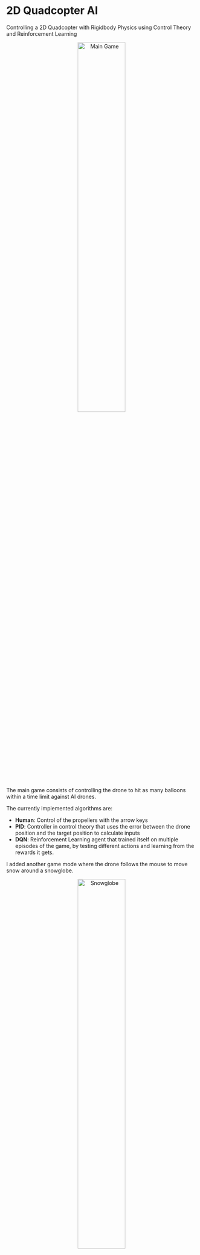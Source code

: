 # **2D Quadcopter AI**

Controlling a 2D Quadcopter with Rigidbody Physics using Control Theory and Reinforcement Learning

<p align="center">
  <img src="media/main_game.gif" alt="Main Game" width="50%"/>
</p>

The main game consists of controlling the drone to hit as many balloons within a time limit against AI drones.

The currently implemented algorithms are:

- **Human**: Control of the propellers with the arrow keys
- **PID**: Controller in control theory that uses the error between the drone position and the target position to calculate inputs
- **DQN**: Reinforcement Learning agent that trained itself on multiple episodes of the game, by testing different actions and learning from the rewards it gets.

I added another game mode where the drone follows the mouse to move snow around a snowglobe.

<p align="center">
  <img src="media/snowglobe.gif" alt="Snowglobe" width="50%"/>
</p>

## **Installation**

Make sure you have Python installed on your computer. Then, in a terminal, run the following commands:

**1. Install the package with pip in your terminal:**

```bash
pip install git+https://github.com/AlexandreSajus/2D-Quadcopter-AI.git
```

**2. Run the game:**

If you want to run the balloon game:

```bash
python -m quadai balloon
```

If you want to run the snowglobe game:

```bash
python -m quadai snowglobe
```